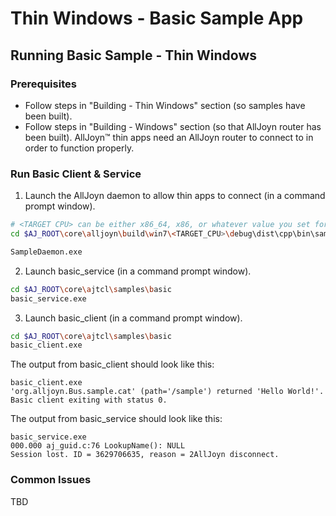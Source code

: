 Thin Windows - Basic Sample App
=====

## Running Basic Sample - Thin Windows

### Prerequisites
* Follow steps in "Building - Thin Windows" section (so samples have been built).
* Follow steps in "Building - Windows" section (so that AllJoyn router has been built). AllJoyn&trade; thin apps need an AllJoyn router to connect to in order to function properly.

### Run Basic Client & Service
1. Launch the AllJoyn daemon to allow thin apps to connect (in a command prompt window).
  ```sh
  # <TARGET CPU> can be either x86_64, x86, or whatever value you set for CPU= when running SCons.
  cd $AJ_ROOT\core\alljoyn\build\win7\<TARGET_CPU>\debug\dist\cpp\bin\samples
  
  SampleDaemon.exe 
   ```
2. Launch basic_service (in a command prompt window).
  ```sh
  cd $AJ_ROOT\core\ajtcl\samples\basic
  basic_service.exe
  ```

3. Launch basic_client (in a command prompt window).
  ```sh
  cd $AJ_ROOT\core\ajtcl\samples\basic
  basic_client.exe
  ``` 

The output from basic_client should look like this:
```
basic_client.exe
'org.alljoyn.Bus.sample.cat' (path='/sample') returned 'Hello World!'.
Basic client exiting with status 0.
```

The output from basic_service should look like this:
```
basic_service.exe
000.000 aj_guid.c:76 LookupName(): NULL
Session lost. ID = 3629706635, reason = 2AllJoyn disconnect.
```


### Common Issues
TBD
